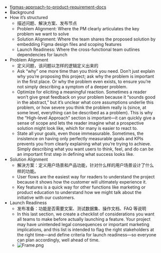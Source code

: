 - [figmas-approach-to-product-requirement-docs](https://coda.io/@yuhki/figmas-approach-to-product-requirement-docs)
- Background
- How it’s structured
	- 描述问题、解決方案、发布节点
	- Problem Alignment: Where the PM clearly articulates the key problem we want to solve
	- Solution Alignment: Where the team shares the proposed solution by embedding Figma design files and scoping features
	- Launch Readiness: Where the cross-functional team outlines dependencies for launch
- Problem Alignment
	- 定义问题，该问题以怎样的逻辑定义出来的
	- Ask “why” one more time than you think you need. Don’t just explain why you’re proposing this project; ask why the problem is important in the first place. Or why the problem even exists, to ensure you’re not simply describing a symptom of a deeper problem.
	- Optimize for eliciting a meaningful reaction. Sometimes a reader won’t give great feedback on your problem because it “sounds good in the abstract,” but it’s unclear what core assumptions underlie this problem, or how severe you think the problem really is (since, at some level, everything can be described as a problem). This is why the “High-level Approach” section is important—it can quickly give a sense of scope and lets the reader imagine what a prospective solution might look like, which for many is easier to react to.
	- State all your goals, even those immeasurable. Sometimes, the insistence on having only perfectly measurable goals and KPIs prevents you from clearly explaining what you’re trying to achieve. Simply describing what you want users to think, feel, and do can be an important first step in defining what success looks like.
- Solution Alignment
	- 解決方案：定义用户场景和产品功能，针对什么样的用户场景设计了什么样的功能。
	- User flows are the easiest way for readers to understand the project because it shows how the customer will ultimately experience it.
	- Key features is a quick way for other functions like marketing or product education to understand how we might talk about the initiative with our customers.
- Launch Readiness
	- 发布准备：功能是否需要文案、测试数据集、操作文档、FAQ 等说明
	- In this last section, we create a checklist of considerations you want all teams to make before actually launching a feature. Your project may have unintended legal consequences or important marketing implications, and this list is intended to flag the right stakeholders at the right time—and define criteria for launch readiness—so everyone can plan accordingly, well ahead of time.
	- ![Frame.png](https://codaio.imgix.net/docs/1OS5N8pQpx/blobs/bl---enR2DpjB/0fd9eaab0ccfc11ac09c52cc317cf855f691de4c768e13e82c4740baabe55e82471970c60f6fd99ffecdd66db0cbd1d1e0c46bb4acc0b5ce2a53d32b7727a5dc72e4957e15e7145daaf1baed78750079661f8d528824094424bcb58a25be8552411f8302?auto=format%2Ccompress&fit=max)